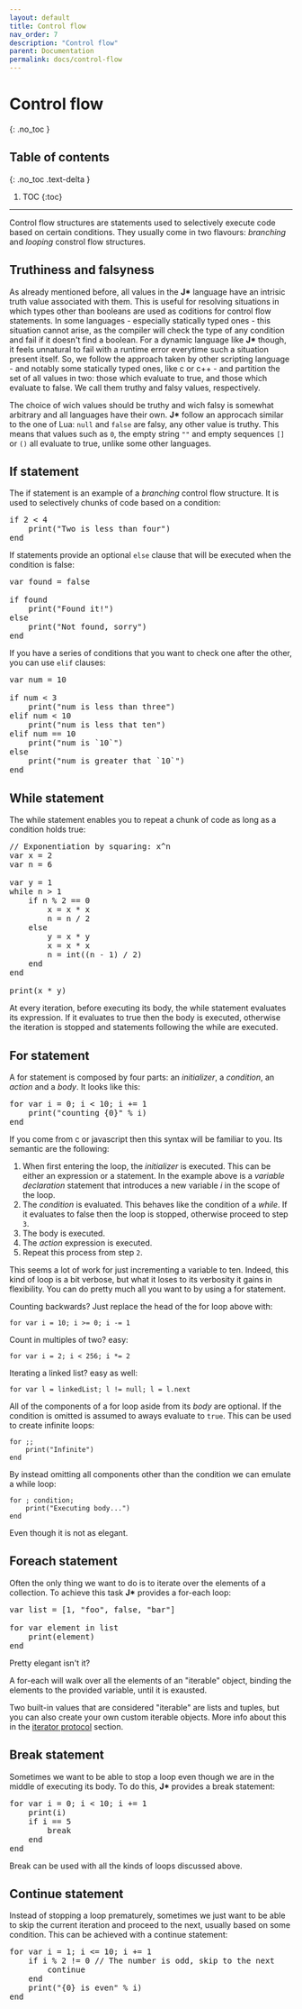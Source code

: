 ```yaml
---
layout: default
title: Control flow
nav_order: 7
description: "Control flow"
parent: Documentation
permalink: docs/control-flow
---
```


# Control flow
{: .no_toc }

## Table of contents
{: .no_toc .text-delta }

1. TOC
{:toc}

---

Control flow structures are statements used to selectively execute code based on certain conditions.
They usually come in two flavours: *branching* and *looping* constrol flow structures.

## Truthiness and falsyness

As already mentioned before, all values in the **J\*** language have an intrisic truth value
associated with them. This is useful for resolving situations in which types other than booleans are
used as coditions for control flow statements. In some languages - especially statically typed 
ones - this situation cannot arise, as the compiler will check the type of any condition and fail if 
it doesn't find a boolean. For a dynamic language like  **J\*** though, it feels unnatural to fail 
with a runtime error everytime such a situation present itself. So, we follow the approach taken by
other scripting language - and notably some statically typed ones, like c or c++ - and partition the
set of all values in two: those which evaluate to true, and those which evaluate to false. We call
them truthy and falsy values, respectively.

The choice of wich values should be truthy and wich falsy is somewhat arbitrary and all languages
have their own. **J\*** follow an approcach similar to the one of Lua: `null` and `false` are
falsy, any other value is truthy. This means that values such as `0`, the empty string `""` and
empty sequences `[]` or `()` all evaluate to true, unlike some other languages.

## If statement

The if statement is an example of a *branching* control flow structure. It is used to selectively
chunks of code based on a condition:
<pre class='runnable-snippet'>
if 2 < 4
    print("Two is less than four")
end
</pre>

If statements provide an optional `else` clause that will be executed when the condition is false:
<pre class='runnable-snippet'>
var found = false

if found
    print("Found it!")
else
    print("Not found, sorry")
end
</pre>

If you have a series of conditions that you want to check one after the other, you can use
`elif` clauses:
<pre class='runnable-snippet'>
var num = 10

if num < 3
    print("num is less than three")
elif num < 10
    print("num is less that ten")
elif num == 10
    print("num is `10`")
else
    print("num is greater that `10`")
end
</pre>

## While statement

The while statement enables you to repeat a chunk of code as long as a condition holds true:
<pre class='runnable-snippet'>
// Exponentiation by squaring: x^n
var x = 2
var n = 6

var y = 1
while n > 1
    if n % 2 == 0
        x = x * x
        n = n / 2
    else
        y = x * y
        x = x * x
        n = int((n - 1) / 2)
    end
end

print(x * y)
</pre>

At every iteration, before executing its body, the while statement evaluates its expression. If
it evaluates to true then the body is executed, otherwise the iteration is stopped and statements
following the while are executed.

## For statement

A for statement is composed by four parts: an *initializer*, a *condition*, an *action* and a 
*body*. It looks like this:
<pre class='runnable-snippet'>
for var i = 0; i < 10; i += 1
    print("counting {0}" % i)
end
</pre>

If you come from c or javascript then this syntax will be familiar to you. Its semantic are the
following:  
 1. When first entering the loop, the *initializer* is executed. This can be either an expression
    or a statement. In the example above is a *variable declaration* statement that introduces a new
    variable *i* in the scope of the loop.
 2. The *condition* is evaluated. This behaves like the condition of a *while*. If it evaluates to
    false then the loop is stopped, otherwise proceed to step `3`.
 3. The body is executed.
 4. The *action* expression is executed.
 5. Repeat this process from step `2`.

This seems a lot of work for just incrementing a variable to ten. Indeed, this kind of loop is a bit
verbose, but what it loses to its verbosity it gains in flexibility. You can do pretty much all you
want to by using a for statement.

Counting backwards? Just replace the head of the for loop above with:
```jstar
for var i = 10; i >= 0; i -= 1
```

Count in multiples of two? easy:
```jstar
for var i = 2; i < 256; i *= 2
```

Iterating a linked list? easy as well:
```jstar
for var l = linkedList; l != null; l = l.next
```

All of the components of a for loop aside from its *body* are optional. If the condition is omitted
is assumed to aways evaluate to `true`. This can be used to create infinite loops:
```jstar
for ;;
    print("Infinite")
end
```

By instead omitting all components other than the condition we can emulate a while loop:
```jstar
for ; condition;
    print("Executing body...")
end
```
Even though it is not as elegant.

## Foreach statement

Often the only thing we want to do is to iterate over the elements of a collection. To achieve this
task **J\*** provides a for-each loop:
<pre class='runnable-snippet'>
var list = [1, "foo", false, "bar"]

for var element in list
    print(element)
end
</pre>

Pretty elegant isn't it?

A for-each will walk over all the elements of an "iterable" object, binding the elements to the 
provided variable, until it is exausted.

Two built-in values that are considered "iterable" are lists and tuples, but you can also create
your own custom iterable objects. More info about this in the [iterator protocol](iterator-protocol)
section.

## Break statement

Sometimes we want to be able to stop a loop even though we are in the middle of executing its body.
To do this, **J\*** provides a break statement:
<pre class='runnable-snippet'>
for var i = 0; i < 10; i += 1
    print(i)
    if i == 5
        break
    end
end
</pre>

Break can be used with all the kinds of loops discussed above.

## Continue statement

Instead of stopping a loop prematurely, sometimes we just want to be able to skip the current
iteration and proceed to the next, usually based on some condition. This can be achieved with a
continue statement:
<pre class='runnable-snippet'>
for var i = 1; i <= 10; i += 1
    if i % 2 != 0 // The number is odd, skip to the next
        continue
    end
    print("{0} is even" % i)
end
</pre>
